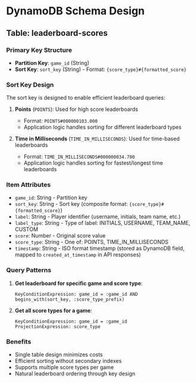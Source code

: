 # DynamoDB Schema Design

## Table: leaderboard-scores

### Primary Key Structure

- **Partition Key**: `game_id` (String)
- **Sort Key**: `sort_key` (String) - Format: `{score_type}#{formatted_score}`

### Sort Key Design

The sort key is designed to enable efficient leaderboard queries:

1. **Points** (`POINTS`): Used for high score leaderboards
   - Format: `POINTS#000000103.000`
   - Application logic handles sorting for different leaderboard types

2. **Time in Milliseconds** (`TIME_IN_MILLISECONDS`): Used for time-based leaderboards
   - Format: `TIME_IN_MILLISECONDS#000000034.700`
   - Application logic handles sorting for fastest/longest time leaderboards

### Item Attributes

- `game_id`: String - Partition key
- `sort_key`: String - Sort key (composite format: `{score_type}#{formatted_score}`)
- `label`: String - Player identifier (username, initials, team name, etc.)
- `label_type`: String - Type of label: INITIALS, USERNAME, TEAM_NAME, CUSTOM
- `score`: Number - Original score value
- `score_type`: String - One of: POINTS, TIME_IN_MILLISECONDS
- `timestamp`: String - ISO format timestamp (stored as DynamoDB field, mapped to `created_at_timestamp` in API responses)

### Query Patterns

1. **Get leaderboard for specific game and score type**:
   ```
   KeyConditionExpression: game_id = :game_id AND begins_with(sort_key, :score_type_prefix)
   ```

2. **Get all score types for a game**:
   ```
   KeyConditionExpression: game_id = :game_id
   ProjectionExpression: score_type
   ```

### Benefits

- Single table design minimizes costs
- Efficient sorting without secondary indexes
- Supports multiple score types per game
- Natural leaderboard ordering through key design